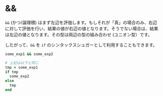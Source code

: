 # &&

`&&` (かつ/論理積) はまず左辺を評価します。もしそれが「真」の場合のみ、右辺に対して評価を行い、結果の値が右辺の値となります。そうでない場合は、結果は左辺の値となります。その型は両辺の型の組み合わせ (ユニオン型）です。

したがって、`&&` を `if` のシンタックスシュガーとして利用することもできます。

```ruby
some_exp1 && some_exp2

# 上記は以下と同じ
tmp = some_exp1
if tmp
  some_exp2
else
  tmp
end
```
